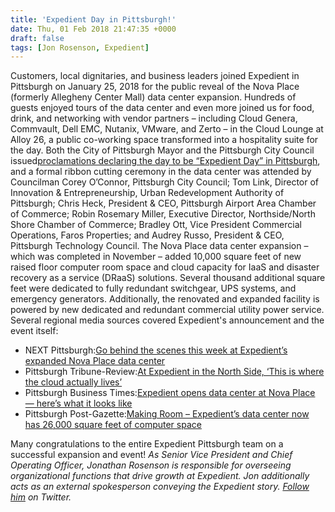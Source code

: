 ```yaml
---
title: 'Expedient Day in Pittsburgh!'
date: Thu, 01 Feb 2018 21:47:35 +0000
draft: false
tags: [Jon Rosenson, Expedient]
---
```


Customers, local dignitaries, and business leaders joined Expedient in Pittsburgh on January 25, 2018 for the public reveal of the Nova Place (formerly Allegheny Center Mall) data center expansion. Hundreds of guests enjoyed tours of the data center and even more joined us for food, drink, and networking with vendor partners – including Cloud Genera, Commvault, Dell EMC, Nutanix, VMware, and Zerto – in the Cloud Lounge at Alloy 26, a public co-working space transformed into a hospitality suite for the day. Both the City of Pittsburgh Mayor and the Pittsburgh City Council issued[proclamations declaring the day to be “Expedient Day” in Pittsburgh](https://www.prnewswire.com/news-releases/pittsburgh-city-council-and-mayors-office-proclaim-january-25-to-be-expedient-day-in-the-city-of-pittsburgh-300588369.html), and a formal ribbon cutting ceremony in the data center was attended by Councilman Corey O’Connor, Pittsburgh City Council; Tom Link, Director of Innovation & Entrepreneurship, Urban Redevelopment Authority of Pittsburgh; Chris Heck, President & CEO, Pittsburgh Airport Area Chamber of Commerce; Robin Rosemary Miller, Executive Director, Northside/North Shore Chamber of Commerce; Bradley Ott, Vice President Commercial Operations, Faros Properties; and Audrey Russo, President & CEO, Pittsburgh Technology Council. The Nova Place data center expansion – which was completed in November – added 10,000 square feet of new raised floor computer room space and cloud capacity for IaaS and disaster recovery as a service (DRaaS) solutions. Several thousand additional square feet were dedicated to fully redundant switchgear, UPS systems, and emergency generators. Additionally, the renovated and expanded facility is powered by new dedicated and redundant commercial utility power service. Several regional media sources covered Expedient's announcement and the event itself:

*   NEXT Pittsburgh:[Go behind the scenes this week at Expedient’s expanded Nova Place data center](https://www.nextpittsburgh.com/business-tech-news/expedient-offers-behind-the-scenes-look-at-expanded-nova-place-data-center/)
*   Pittsburgh Tribune-Review:[At Expedient in the North Side, ‘This is where the cloud actually lives’](http://triblive.com/business/technology/13211780-74/expedient-opens-145-million-data-center-expansion-in-pittsburgh)
*   Pittsburgh Business Times:[Expedient opens data center at Nova Place — here’s what it looks like](https://www.bizjournals.com/pittsburgh/news/2018/01/25/expedient-opens-data-center-at-nova-place-heres.html)
*   Pittsburgh Post-Gazette:[Making Room – Expedient’s data center now has 26,000 square feet of computer space](http://www.post-gazette.com/business/tech-news/2018/01/29/expedient-data-center-expansion-pittsburgh-nova-place-cloud-computing-storage/stories/201801260061)

Many congratulations to the entire Expedient Pittsburgh team on a successful expansion and event! _As Senior Vice President and Chief Operating Officer, Jonathan Rosenson is responsible for overseeing organizational functions that drive growth at Expedient. Jon additionally acts as an external spokesperson conveying the Expedient story. [Follow him](https://twitter.com/rosenson) on Twitter._